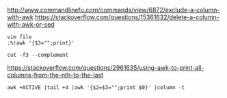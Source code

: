 
http://www.commandlinefu.com/commands/view/6872/exclude-a-column-with-awk
https://stackoverflow.com/questions/15361632/delete-a-column-with-awk-or-sed

    vim file
    :%!awk '{$3="";print}'

    cut -f3 --complement

https://stackoverflow.com/questions/2961635/using-awk-to-print-all-columns-from-the-nth-to-the-last

    awk +ACTIVE |tail +4 |awk '{$2=$3="";print $0}' |column -t

